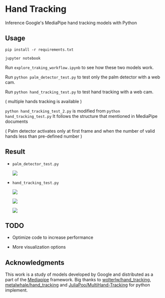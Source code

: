 # Hand Tracking

Inference Google's MediaPipe hand tracking models with Python

## Usage

`pip install -r requirements.txt`

`jupyter notebook`

Run `explore_traking_workflow.ipynb` to see how these two models work.

Run `python palm_detector_test.py` to test only the palm detector with a web cam.

Run `python hand_tracking_test.py` to test hand tracking with a web cam.

( multiple hands tracking is available )

`python hand_tracking_test_2.py` is modified from `python hand_tracking_test.py`
It follows the structure that mentioned in MediaPipe documents

( Palm detector activates only at first frame and when the number of valid hands less than pre-defined number )

## Result

- `palm_detector_test.py`

    ![](https://i.imgur.com/6QWVJyTm.png)

- `hand_tracking_test.py`

    ![](https://i.imgur.com/08LCtzMm.png)
    
    ![](https://i.imgur.com/MUmtcujm.png)
    
    ![](https://i.imgur.com/LOjw1Ub.gif)
    
## TODO

- Optimize code to increase performance

- More visualization options

## Acknowledgments

This work is a study of models developed by Google and distributed as a part of the [Mediapipe](https://github.com/google/mediapipe) framework. Big thanks to [wolterlw/hand_tracking](https://github.com/wolterlw/hand_tracking), [metalwhale/hand_tracking](https://github.com/metalwhale/hand_tracking) and [JuliaPoo/MultiHand-Tracking](https://github.com/JuliaPoo/MultiHand-Tracking) for python implement.
